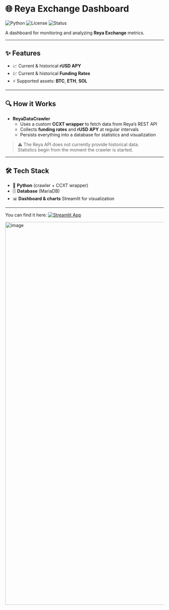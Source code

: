 # 🌐 Reya Exchange Dashboard

![Python](https://img.shields.io/badge/Python-3.9+-blue.svg?logo=python)
![License](https://img.shields.io/badge/License-MIT-green.svg)
![Status](https://img.shields.io/badge/Status-Alpha-orange)

A dashboard for monitoring and analyzing **Reya Exchange** metrics.

---

## ✨ Features

- 📈 Current & historical **rUSD APY**
- 💹 Current & historical **Funding Rates**
- ⚡ Supported assets: **BTC**, **ETH**, **SOL**

---

## 🔍 How it Works

- **ReyaDataCrawler**  
  - Uses a custom **CCXT wrapper** to fetch data from Reya’s REST API  
  - Collects **funding rates** and **rUSD APY** at regular intervals  
  - Persists everything into a database for statistics and visualization  

> ⚠️ The Reya API does not currently provide historical data.  
> Statistics begin from the moment the crawler is started.

---

## 🛠️ Tech Stack

- 🐍 **Python** (crawler + CCXT wrapper)  
- 🗄️ **Database** (MariaDB)  
- 📊 **Dashboard & charts** Streamlit for visualization  

---

You can find it here: 
[![Streamlit App](https://static.streamlit.io/badges/streamlit_badge_black_white.svg)](https://reya-dashboard.streamlit.app)

<img width="2552" height="1217" alt="image" src="https://github.com/user-attachments/assets/286e2a9d-ae59-4bed-a6f1-6de3a763b1c9" />
